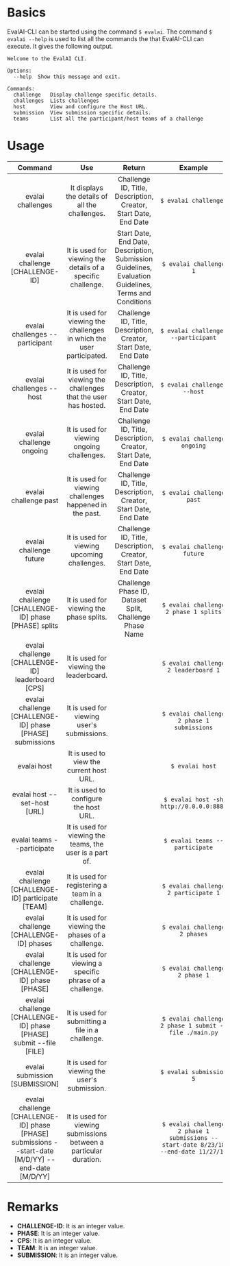 # Basics
EvalAI-CLI can be started using the command `$ evalai`. The command `$ evalai --help` is used to list all the commands the that EvalAI-CLI can execute.
It gives the following output.

```` 
Welcome to the EvalAI CLI.

Options:
  --help  Show this message and exit.

Commands:
  challenge   Display challenge specific details.
  challenges  Lists challenges
  host        View and configure the Host URL.
  submission  View submission specific details.
  teams       List all the participant/host teams of a challenge
````

# Usage

|                                                 Command                                                 	|                                  Use                                  	|                                                 Return                                                	|                                       Example                                       	|
|:-------------------------------------------------------------------------------------------------------:	|:---------------------------------------------------------------------:	|:-----------------------------------------------------------------------------------------------------:	|:-----------------------------------------------------------------------------------:	|
|                                            evalai challenges                                            	|             It displays the details of all the challenges.            	|                    Challenge ID, Title, Description, Creator, Start Date, End Date                    	|                                `$ evalai challenges`                                	|
|                                     evalai challenge [CHALLENGE-ID]                                     	|      It is used for viewing the details of a specific challenge.      	| Start Date, End Date, Description, Submission Guidelines, Evaluation Guidelines, Terms and Conditions 	|                                `$ evalai challenge 1`                               	|
|                                     evalai challenges --participant                                     	| It is used for viewing the challenges in which the user participated. 	|                    Challenge ID, Title, Description, Creator, Start Date, End Date                    	|                         `$ evalai challenges --participant`                         	|
|                                         evalai challenges --host                                        	|    It is used for viewing the challenges that the user has hosted.    	|                    Challenge ID, Title, Description, Creator, Start Date, End Date                    	|                             `$ evalai challenges --host`                            	|
|                                         evalai challenge ongoing                                        	|               It is used for viewing ongoing challenges.              	|                    Challenge ID, Title, Description, Creator, Start Date, End Date                    	|                             `$ evalai challenge ongoing`                            	|
|                                          evalai challenge past                                          	|        It is used for viewing challenges happened in the past.        	|                    Challenge ID, Title, Description, Creator, Start Date, End Date                    	|                              `$ evalai challenge past`                              	|
|                                         evalai challenge future                                         	|              It is used for viewing upcoming challenges.              	|                    Challenge ID, Title, Description, Creator, Start Date, End Date                    	|                             `$ evalai challenge future`                             	|
|                           evalai challenge [CHALLENGE-ID] phase [PHASE] splits                          	|                It is used for viewing the phase splits.               	|                        Challenge Phase ID, Dataset Split, Challenge Phase Name                        	|                        `$ evalai challenge 2 phase 1 splits`                        	|
|                            evalai challenge [CHALLENGE-ID] leaderboard [CPS]                            	|                It is used for viewing the leaderboard.                	|                                                                                                       	|                         `$ evalai challenge 2 leaderboard 1`                        	|
|                        evalai challenge [CHALLENGE-ID] phase [PHASE] submissions                        	|               It is used for viewing user's submissions.              	|                                                                                                       	|                      `$ evalai challenge 2 phase 1 submissions`                     	|
|                                               evalai host                                               	|                It is used to view the current host URL.               	|                                                                                                       	|                                   `$ evalai host`                                   	|
|                                       evalai host --set-host [URL]                                      	|                 It is used to configure the host URL.                 	|                                                                                                       	|                       `$ evalai host -sh http://0.0.0.0:8888`                       	|
|                                        evalai teams --participate                                       	|        It is used for viewing the teams, the user is a part of.       	|                                                                                                       	|                            `$ evalai teams --participate`                           	|
|                            evalai challenge [CHALLENGE-ID] participate [TEAM]                           	|           It is used for registering a team in a challenge.           	|                                                                                                       	|                         `$ evalai challenge 2 participate 1`                        	|
|                                  evalai challenge [CHALLENGE-ID] phases                                 	|           It is used for viewing the phases of a challenge.           	|                                                                                                       	|                            `$ evalai challenge 2 phases`                            	|
|                              evalai challenge [CHALLENGE-ID] phase [PHASE]                              	|        It is used for viewing a specific phrase of a challenge.       	|                                                                                                       	|                            `$ evalai challenge 2 phase 1`                           	|
|                    evalai challenge [CHALLENGE-ID] phase [PHASE] submit --file [FILE]                   	|            It is used for submitting a file in a challenge.           	|                                                                                                       	|                `$ evalai challenge 2 phase 1 submit --file ./main.py`               	|
|                                      evalai submission [SUBMISSION]                                     	|             It is used for viewing the user's submission.             	|                                                                                                       	|                               `$ evalai submission 5`                               	|
| evalai challenge [CHALLENGE-ID] phase [PHASE] submissions --start-date [M/D/YY] --end-date [M/D/YY] 	|   It is used for viewing submissions between a particular duration.   	|                                                                                                       	| `$ evalai challenge 2 phase 1 submissions --start-date 8/23/18 --end-date 11/27/18` 	|

# Remarks

* **CHALLENGE-ID**: It is an integer value.
* **PHASE**: It is an integer value.
* **CPS**: It is an integer value.
* **TEAM**: It is an integer value.
* **SUBMISSION**: It is an integer value.

